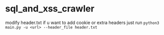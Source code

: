 # sql_and_xss_crawler
modify header.txt if u want to add cookie or extra headers
just run `python3 main.py -u <url> --header_file header.txt`
